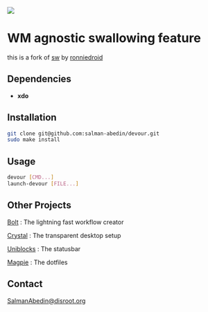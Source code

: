![](demo/preview.gif)

# WM agnostic swallowing feature

this is a fork of
[sw](https://github.com/ronniedroid/.dotfiles/blob/master/Scripts/sw) by
[ronniedroid](https://github.com/ronniedroid)

## Dependencies

- **xdo**

## Installation

```sh
git clone git@github.com:salman-abedin/devour.git
sudo make install
```

## Usage

```sh
devour [CMD...]
launch-devour [FILE...]
```

## Other Projects

[Bolt](https://github.com/salman-abedin/bolt)
: The lightning fast workflow creator

[Crystal](https://github.com/salman-abedin/crystal)
: The transparent desktop setup

[Uniblocks](https://github.com/salman-abedin/uniblocks)
: The statusbar

[Magpie](https://github.com/salman-abedin/magpie)
: The dotfiles

## Contact

SalmanAbedin@disroot.org
